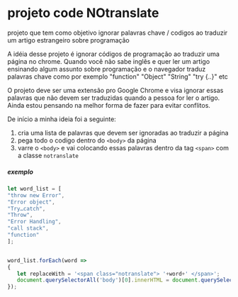 # projeto code NOtranslate
projeto que tem como objetivo ignorar palavras chave / codigos ao traduzir um artigo estrangeiro sobre programação

A idéia desse projeto é ignorar códigos de programação ao traduzir uma página no chrome.
Quando você não sabe inglês e quer ler um artigo ensinando algum assunto sobre programação e o navegador traduz palavras chave como por exemplo "function" "Object" "String" "try {..}" etc

O projeto deve ser uma extensão pro Google Chrome e visa ignorar essas palavras que não devem ser traduzidas quando a pessoa for ler o artigo. Ainda estou pensando na melhor forma de fazer para evitar conflitos.

De início a minha ideia foi a seguinte:

1. cria uma lista de palavras que devem ser ignoradas ao traduzir a página
2. pega todo o codigo dentro do ```<body>``` da página
3. varre o ```<body>``` e vai colocando essas palavras dentro da tag ```<span>``` com a classe ```notranslate```

##### exemplo

```javascript
let word_list = [
"throw new Error",
"Error object",
"Try…catch",
"Throw",
"Error Handling",
"call stack",
"function"
];


word_list.forEach(word =>
{
   let replaceWith = '<span class="notranslate"> '+word+' </span>';
   document.querySelectorAll('body')[0].innerHTML = document.querySelectorAll('body')[0].innerHTML.split(word).join(replaceWith);
});

```
